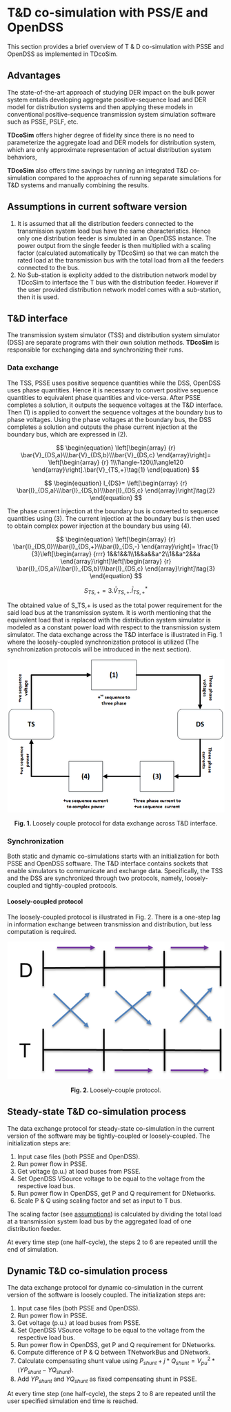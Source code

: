 # T&D co-simulation with PSS/E and OpenDSS

This section provides a brief overview of T & D co-simulation with PSSE and OpenDSS as implemented in TDcoSim.

## Advantages

The state-of-the-art approach of studying DER impact on the bulk power system entails developing aggregate positive-sequence load and DER model for distribution systems and then applying these models in conventional positive-sequence transmission system simulation software such as PSSE, PSLF, etc. 

**TDcoSim** offers higher degree of fidelity since there is no need to parameterize the aggregate load and DER models for distribution system, which are only approximate representation of actual distribution system behaviors, 

**TDcoSim** also offers time savings by running an integrated T&D co-simulation compared to the approaches of running separate simulations for T&D systems and manually combining the results.

## Assumptions in current software version

1. It is assumed that all the distribution feeders connected to the transmission system load bus have the same characteristics. Hence only one distribution feeder is simulated in an OpenDSS instance. The power output from the single feeder is then multiplied with a scaling factor (calculated automatically by TDcoSim) so that we can match the rated load at the transmission bus with the total load from all the feeders connected to the bus.
2. No Sub-station is explicity added to the distribution network model by TDcoSim to interface the T bus with the distribution feeder. However if the user provided distribution network model comes with a sub-station, then it is used.

## T&D interface
The transmission system simulator (TSS) and distribution system simulator (DSS) are separate programs with their own solution methods. **TDcoSim** is responsible for exchanging data and synchronizing their runs.

### Data exchange
The TSS, PSSE uses positive sequence quantities while the DSS, OpenDSS uses phase quantities. Hence it is necessary to convert positive sequence quantities to equivalent phase quantities and vice-versa. After PSSE completes a solution, it outputs the sequence voltages at the T&D interface. Then (1) is applied to convert the sequence voltages at the boundary bus to phase voltages. Using the phase voltages at the boundary bus, the DSS completes a solution and outputs the phase current injection at the boundary bus, which are expressed in (2).

$$
\begin{equation}
\left[\begin{array} {r} \bar{V}_{DS,a}\\\bar{V}_{DS,b}\\\bar{V}_{DS,c} \end{array}\right]=
\left[\begin{array} {r} 1\\1\angle-120\\1\angle120 \end{array}\right].\bar{V}_{TS,+}\tag{1}
\end{equation}
$$

$$
\begin{equation}
I_{DS}=
\left[\begin{array} {r} \bar{I}_{DS,a}\\\bar{I}_{DS,b}\\\bar{I}_{DS,c} \end{array}\right]\tag{2}
\end{equation}
$$

The phase current injection at the boundary bus is converted to sequence quantities using (3). The current injection at the boundary bus is then used to obtain complex power injection at the boundary bus using (4).

$$
\begin{equation}
\left[\begin{array} {r} \bar{I}_{DS,0}\\\bar{I}_{DS,+}\\\bar{I}_{DS,-} \end{array}\right]=
\frac{1}{3}\left[\begin{array} {rrr} 1&&1&&1\\1&&a&&a^2\\1&&a^2&&a \end{array}\right]\left[\begin{array} {r} \bar{I}_{DS,a}\\\bar{I}_{DS,b}\\\bar{I}_{DS,c} \end{array}\right]\tag{3}
\end{equation}
$$

$$
\begin{equation}
S_{TS,+}=3.\bar{V}_{TS,+}.\bar{I}^*_{TS,+}\tag{4}
\end{equation}
$$

The obtained value of S_TS,+ is used as the total power requirement for the said load bus at the transmission system. It is worth mentioning that the equivalent load that is replaced with the distribution system simulator is modeled as a constant power load with respect to the transmission system simulator. The data exchange across the T&D interface is illustrated in Fig. 1 where the loosely-coupled synchronization protocol is utilized (The synchronization protocols will be introduced in the next section).

![loosely coupled protocol](images/T_D_data_interface.png)

<p align="center">
  <strong>Fig. 1. </strong>Loosely couple protocol for data exchange across T&D interface.
</p>

### Synchronization

Both static and dynamic co-simulations starts with an initialization for both PSSE and OpenDSS software. The T&D interface contains sockets that enable simulators to communicate and exchange data. Specifically, the TSS and the DSS are synchronized through two protocols, namely, loosely-coupled and tightly-coupled protocols.

#### Loosely-coupled protocol
The loosely-coupled protocol is illustrated in Fig. 2. There is a one-step lag in information exchange between transmission and distribution, but less computation is required.

![loosely coupled protocol](images/loosely_coupled_protocol.png)
<p align="center">
  <strong>Fig. 2. </strong>Loosely-couple protocol.
</p>

## Steady-state T&D co-simulation process
The data exchange protocol for steady-state co-simulation in the current version of the software may be tightly-coupled or  loosely-coupled. The initialization steps are:

1. Input case files (both PSSE and OpenDSS).
2. Run power flow in PSSE.
3. Get voltage (p.u.) at load buses from PSSE.
4. Set OpenDSS VSource voltage to be equal to the voltage from the respective load bus.
5. Run power flow in OpenDSS, get P and Q requirement for DNetworks.
6. Scale P & Q using scaling factor and set as input to T bus.

The scaling factor (see [assumptions](#assumptions)) is calculated by dividing the total load at a transmission system load bus by the aggregated load of one distribution feeder.

At every time step (one half-cycle), the steps 2 to 6 are repeated untill the end of simulation.

## Dynamic T&D co-simulation process
The data exchange protocol for dynamic co-simulation in the current version of the software is loosely coupled. The initialization steps are:

1. Input case files (both PSSE and OpenDSS).
2. Run power flow in PSSE.
3. Get voltage (p.u.) at load buses from PSSE.
4. Set OpenDSS VSource voltage to be equal to the voltage from the respective load bus.
5. Run power flow in OpenDSS, get P and Q requirement for DNetworks.
6. Compute difference of P & Q between TNetworkBus and DNetwork.
7. Calculate compensating shunt value using $P_{shunt}+j*Q_{shunt}=V^2_{pu}*(YP_{shunt}-YQ_{shunt})$.
8. Add $YP_{shunt}$ and $YQ_{shunt}$ as fixed compensating shunt in PSSE.

At every time step (one half-cycle), the steps 2 to 8 are repeated until the user specified simulation end time is reached.
